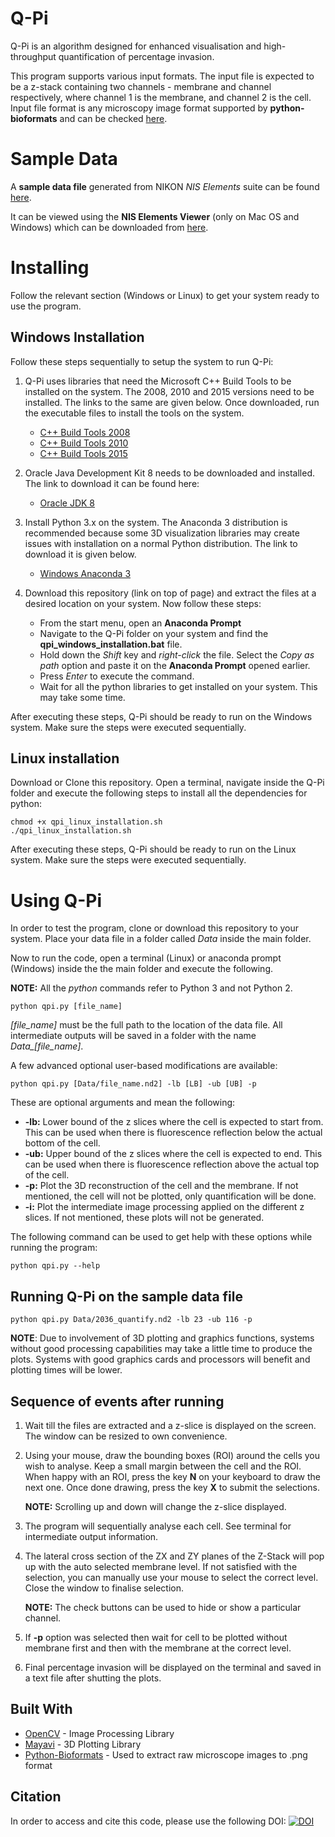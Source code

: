 # Q-Pi

Q-Pi is an algorithm designed for enhanced visualisation and high-throughput quantification of percentage invasion.

This program supports various input formats. The input file is expected to be a z-stack containing two channels - membrane and channel respectively, where channel 1 is the membrane, and channel 2 is the cell. Input file format is any microscopy image format supported by **python-bioformats** and can be checked [here](https://docs.openmicroscopy.org/bio-formats/5.8.1/supported-formats.html).

# Sample Data
A **sample data file** generated from NIKON _NIS Elements_ suite can be found [here](https://drive.google.com/open?id=1--SQ_OiZU9fH9Ob6OwfODR9Rdu5TCs_f).

It can be viewed using the **NIS Elements Viewer** (only on Mac OS and Windows) which can be downloaded from [here](https://www.nikoninstruments.com/Products/Software/NIS-Elements-Advanced-Research/NIS-Elements-Viewer).


# Installing

Follow the relevant section (Windows or Linux) to get your system ready to use the program.


## Windows Installation

Follow these steps sequentially to setup the system to run Q-Pi:

1. Q-Pi uses libraries that need the Microsoft C++ Build Tools to be installed on the system. The 2008, 2010 and 2015 versions need to be installed. The links to the same are given below. Once downloaded, run the executable files to install the tools on the system.
     * [C++ Build Tools 2008](https://www.microsoft.com/en-in/download/details.aspx?id=15336)
     * [C++ Build Tools 2010](https://www.microsoft.com/en-in/download/details.aspx?id=14632)
     * [C++ Build Tools 2015](https://www.microsoft.com/en-in/download/details.aspx?id=48145)

2. Oracle Java Development Kit 8 needs to be downloaded and installed. The link to download it can be found here:
     * [Oracle JDK 8](https://www.oracle.com/technetwork/java/javase/downloads/jdk8-downloads-2133151.html)

3. Install Python 3.x on the system. The Anaconda 3 distribution is recommended because some 3D visualization libraries may create issues with installation on a normal Python distribution. The link to download it is given below.
     * [Windows Anaconda 3](https://www.anaconda.com/distribution/)

4. Download this repository (link on top of page) and extract the files at a desired location on your system. Now follow these steps:
   * From the start menu, open an **Anaconda Prompt**
   * Navigate to the Q-Pi folder on your system and find the **qpi_windows_installation.bat** file.
   * Hold down the *Shift* key and *right-click* the file. Select the *Copy as path* option and paste it on the **Anaconda Prompt** opened earlier.
   * Press *Enter* to execute the command.
   * Wait for all the python libraries to get installed on your system. This may take some time.

After executing these steps, Q-Pi should be ready to run on the Windows system. Make sure the steps were executed sequentially.


## Linux installation

Download or Clone this repository. Open a terminal, navigate inside the Q-Pi folder and execute the following steps to install all the dependencies for python:

```shell
chmod +x qpi_linux_installation.sh
./qpi_linux_installation.sh
```

After executing these steps, Q-Pi should be ready to run on the Linux system. Make sure the steps were executed sequentially.

# Using Q-Pi

In order to test the program, clone or download this repository to your system. Place your data file in a folder called *Data* inside the main folder.

Now to run the code, open a terminal (Linux) or anaconda prompt (Windows) inside the the main folder and execute the following.

**NOTE:** All the *python* commands refer to Python 3 and not Python 2.

```shell
python qpi.py [file_name]
```

*[file_name]* must be the full path to the location of the data file. All intermediate outputs will be saved in a folder with the name *Data_[file_name]*.

A few advanced optional user-based modifications are available:

```shell
python qpi.py [Data/file_name.nd2] -lb [LB] -ub [UB] -p
```

These are optional arguments and mean the following:
* **-lb:** Lower bound of the z slices where the cell is expected to start from. This can be used when there is fluorescence reflection below the actual bottom of the cell.
* **-ub:** Upper bound of the z slices where the cell is expected to end. This can be used when there is fluorescence reflection above the actual top of the cell.
* **-p:** Plot the 3D reconstruction of the cell and the membrane. If not mentioned, the cell will not be plotted, only quantification will be done.
* **-i:** Plot the intermediate image processing applied on the different z slices. If not mentioned, these plots will not be generated.

The following command can be used to get help with these options while running the program:

```shell
python qpi.py --help
```

## Running Q-Pi on the sample data file

```shell
python qpi.py Data/2036_quantify.nd2 -lb 23 -ub 116 -p
```

**NOTE**: Due to involvement of 3D plotting and graphics functions, systems without good processing capabilities may take a little time to produce the plots. Systems with good graphics cards and processors will benefit and plotting times will be lower.

## Sequence of events after running

1. Wait till the files are extracted and a z-slice is displayed on the screen. The window can be resized to own convenience.

2. Using your mouse, draw the bounding boxes (ROI) around the cells you wish to analyse. Keep a small margin between the cell and the ROI.  When happy with an ROI, press the key **N** on your keyboard to draw the next one. Once done drawing, press the key **X** to submit the selections.

   **NOTE:** Scrolling up and down will change the z-slice displayed.

3. The program will sequentially analyse each cell. See terminal for intermediate output information.

4. The lateral cross section of the ZX and ZY planes of the Z-Stack will pop up with the auto selected membrane level. If not satisfied with the selection, you can manually use your mouse to select the correct level. Close the window to finalise selection.

   **NOTE:** The check buttons can be used to hide or show a particular channel.

5. If **-p** option was selected then wait for cell to be plotted without membrane first and then with the membrane at the correct level.

6. Final percentage invasion will be displayed on the terminal and saved in a text file after shutting the plots.

## Built With

* [OpenCV](https://opencv.org/) - Image Processing Library
* [Mayavi](http://docs.enthought.com/mayavi/mayavi/) - 3D Plotting Library
* [Python-Bioformats](https://pythonhosted.org/python-bioformats/) - Used to extract raw microscope images to .png format

## Citation

In order to access and cite this code, please use the following DOI: [![DOI](https://zenodo.org/badge/DOI/10.5281/zenodo.1239826.svg)](https://doi.org/10.5281/zenodo.1239826)
